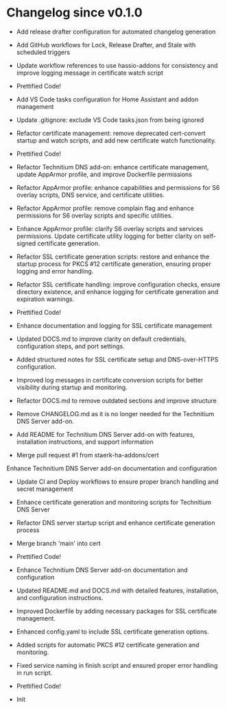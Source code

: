 # Changelog since v0.1.0
- Add release drafter configuration for automated changelog generation 
- Add GitHub workflows for Lock, Release Drafter, and Stale with scheduled triggers 
- Update workflow references to use hassio-addons for consistency and improve logging message in certificate watch script 
- Prettified Code! 
- Add VS Code tasks configuration for Home Assistant and addon management 
- Update .gitignore: exclude VS Code tasks.json from being ignored 
- Refactor certificate management: remove deprecated cert-convert startup and watch scripts, and add new certificate watch functionality. 
- Prettified Code! 
- Refactor Technitium DNS add-on: enhance certificate management, update AppArmor profile, and improve Dockerfile permissions 
- Refactor AppArmor profile: enhance capabilities and permissions for S6 overlay scripts, DNS service, and certificate utilities. 
- Refactor AppArmor profile: remove complain flag and enhance permissions for S6 overlay scripts and specific utilities. 
- Enhance AppArmor profile: clarify S6 overlay scripts and services permissions. Update certificate utility logging for better clarity on self-signed certificate generation. 
- Refactor SSL certificate generation scripts: restore and enhance the startup process for PKCS #12 certificate generation, ensuring proper logging and error handling. 
- Refactor SSL certificate handling: improve configuration checks, ensure directory existence, and enhance logging for certificate generation and expiration warnings. 
- Prettified Code! 
- Enhance documentation and logging for SSL certificate management

- Updated DOCS.md to improve clarity on default credentials, configuration steps, and port settings.
- Added structured notes for SSL certificate setup and DNS-over-HTTPS configuration.
- Improved log messages in certificate conversion scripts for better visibility during startup and monitoring. 
- Refactor DOCS.md to remove outdated sections and improve structure 
- Remove CHANGELOG.md as it is no longer needed for the Technitium DNS Server add-on. 
- Add README for Technitium DNS Server add-on with features, installation instructions, and support information 
- Merge pull request #1 from staerk-ha-addons/cert

Enhance Technitium DNS Server add-on documentation and configuration 
- Update CI and Deploy workflows to ensure proper branch handling and secret management 
- Enhance certificate generation and monitoring scripts for Technitium DNS Server 
- Refactor DNS server startup script and enhance certificate generation process 
- Merge branch 'main' into cert 
- Prettified Code! 
- Enhance Technitium DNS Server add-on documentation and configuration

- Updated README.md and DOCS.md with detailed features, installation, and configuration instructions.
- Improved Dockerfile by adding necessary packages for SSL certificate management.
- Enhanced config.yaml to include SSL certificate generation options.
- Added scripts for automatic PKCS #12 certificate generation and monitoring.
- Fixed service naming in finish script and ensured proper error handling in run script. 
- Prettified Code! 
- Init 
